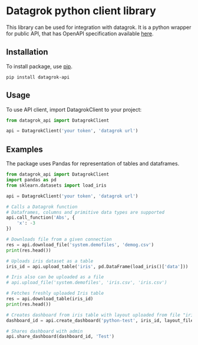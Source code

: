 # Datagrok python client library

This library can be used for integration with datagrok. It is a python wrapper for public API, that has OpenAPI specification available [here](http://public.datagrok.ai/api/public/api.yaml).

## Installation

To install package, use [pip](https://pypi.org/project/pip/).

```shell
pip install datagrok-api
```

## Usage

To use API client, import DatagrokClient to your project:

```python
from datagrok_api import DatagrokClient

api = DatagrokClient('your token', 'datagrok url')
```

## Examples

The package uses Pandas for representation of tables and dataframes.

```python
from datagrok_api import DatagrokClient
import pandas as pd
from sklearn.datasets import load_iris

api = DatagrokClient('your token', 'datagrok url')

# Calls a Datagrok function
# Dataframes, columns and primitive data types are supported
api.call_function('Abs', {
	'x': -3
})

# Downloads file from a given connection
res = api.download_file('system.demofiles', 'demog.csv')
print(res.head())

# Uploads iris dataset as a table
iris_id = api.upload_table('iris', pd.DataFrame(load_iris()['data']))

# Iris also can be uploaded as a file
# api.upload_file('system.demofiles', 'iris.csv', 'iris.csv')

# Fetches freshly uploaded Iris table 
res = api.download_table(iris_id)
print(res.head())

# Creates dashboard from iris table with layout uploaded from file "iris.layout"
dashboard_id = api.create_dashboard('python-test', iris_id, layout_filename='iris.layout')

# Shares dashboard with admin
api.share_dashboard(dashboard_id, 'Test')

```
